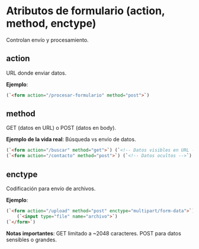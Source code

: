 # Atributos de formulario (action, method, enctype)

Controlan envío y procesamiento.

## action

URL donde enviar datos.

**Ejemplo**:

```html
(`<form action="/procesar-formulario" method="post">`)
```

## method

GET (datos en URL) o POST (datos en body).

**Ejemplo de la vida real**: Búsqueda vs envío de datos.

```html
(`<form action="/buscar" method="get">`) (`<!-- Datos visibles en URL -->`)
(`<form action="/contacto" method="post">`) (`<!-- Datos ocultos -->`)
```

## enctype

Codificación para envío de archivos.

**Ejemplo**:

```html
(`<form action="/upload" method="post" enctype="multipart/form-data">`)
    (`<input type="file" name="archivo">`)
(`</form>`)
```

**Notas importantes**: GET limitado a ~2048 caracteres. POST para datos sensibles o grandes.